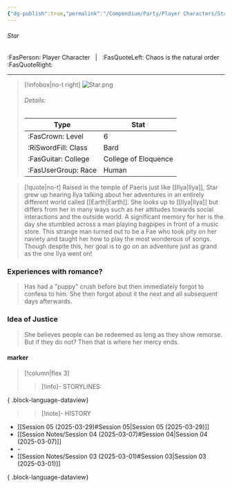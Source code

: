 ```yaml
---
{"dg-publish":true,"permalink":"/Compendium/Party/Player Characters/Star/","tags":["class/bard","race/human"]}
---
```



###### Star
:FasPerson: Player Character &nbsp; | &nbsp; :FasQuoteLeft: Chaos is the natural order :FasQuoteRight:
___
> [!infobox|no-t right]
> ![Star.png](/img/user/Assets/Images/Party/Star.png)
> ###### Details:
> | Type | Stat |
> | ---- | ---- |
> | :FasCrown: Level   | 6 |
> | :RiSwordFill: Class |  Bard|
> | :FasGuitar: College |  College of Eloquence|
> |  :FasUserGroup: Race |  Human|

> [!quote|no-t]
> Raised in the temple of Paeris just like [[Ilya\|Ilya]], Star grew up hearing Ilya talking about her adventures in an entirely different world called [[Earth\|Earth]]. She looks up to [[Ilya\|Ilya]] but differs from her in many ways  such as her attitudes towards social interactions and the outside world. A significant memory for her is the day she stumbled across a man playing bagpipes in front of a music store. This strange man turned out to be a Fae who took pity on her naviety and taught her how to play the most wonderous of songs. Though despite this, her goal is to go on an adventure just as grand as the one Ilya went on! 

### Experiences with romance?
> Has had a "puppy" crush before but then immediately forgot to confess to him. She then forgot about it the next and all subsequent days afterwards. 
### Idea of Justice
> She believes people can be redeemed as long as they show remorse. But if they do not? Then that is where her mercy ends. 
 
#### marker
> [!column|flex 3]
>> [!info]- STORYLINES:

{ .block-language-dataview}
>
>>[!note]- HISTORY
- [[Session 05 (2025-03-29)#Session 05\|Session 05 (2025-03-29)]]
- [[Session Notes/Session 04 (2025-03-07)#Session 04\|Session 04 (2025-03-07)]]
- \-
- [[Session Notes/Session 03 (2025-03-01)#Session 03\|Session 03 (2025-03-01)]]

{ .block-language-dataview}